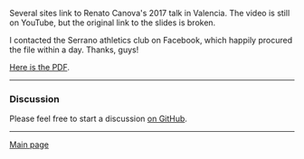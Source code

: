 Several sites link to Renato Canova's 2017 talk in Valencia. The video is still on YouTube, but the original link to the slides is broken.  
  
I contacted the Serrano athletics club on Facebook, which happily procured the file within a day. Thanks, guys!  
  
[Here is the PDF](https://drive.google.com/file/d/1g__fXGd8wsMsBsH02fzDwSvTDXsw-I2w/view).

***
### Discussion
Please feel free to start a discussion [on GitHub](https://github.com/slater1/blog/issues).

***
[Main page](index.html)
